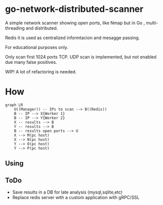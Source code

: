 # go-network-distributed-scanner
A simple network scanner showing open ports, like Nmap but in Go , multi-threading and distributed.

Redis it is used as centralized informtacion and mesagge passing.

For educational purposes only.

Only scan first 1024 ports TCP.
UDP scan is implemented, but not enabled due many false positives.

WIP! A lot of refactoring is needed.


# How

```mermaid
graph LR
    U((Manager)) -- IPs to scan --> B((Redis))    
    B -- IP --> X{Worker 1}
    B -- IP --> Y{Worker 2}
    X -- results --> B
    Y -- results --> B
    B -- results open ports --> U
    X --> M(pc host)
    X --> N(pc host)
    Y --> O(pc host)
    Y --> P(pc host)
```

## Using

## ToDo

- Save results in a DB for late analysis (mysql,sqlite,etc)
- Replace redis server with a custom application with gRPC/SSL

